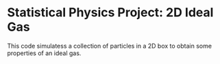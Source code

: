 # Statistical Physics Project: 2D Ideal Gas

This code simulatess a collection of particles in a 2D box to obtain some properties of an ideal gas.
